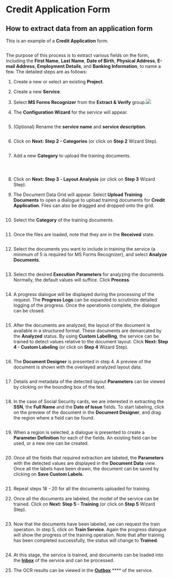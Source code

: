 # Credit Application Form

## How to extract data from an application form

This is an example of a **Credit Application** form.

<figure><img src="../../assets/image (33) (1) (1) (2).png" alt=""><figcaption></figcaption></figure>

The purpose of this process is to extract various fields on the form, including the **First Name**, **Last Name**, **Date of Birth**, **Physical Address**, **E-mail Address**, **Employment Details**, and **Banking Information**, to name a few. The detailed steps are as follows:

1. Create a new or select an existing **Project**.
2. Create a new **Service**.
3. Select **MS Forms Recognizer** from the **Extract & Verify** group.![](<(../../assets/image (229).png>)
4.  The **Configuration Wizard** for the service will appear.

    <figure><img src="../../assets/image (59) (2).png" alt=""><figcaption></figcaption></figure>
5.  (Optional) Rename the **service name** and **service description**.

    <figure><img src="../../assets/image (91) (1).png" alt=""><figcaption></figcaption></figure>
6.  Click on **Next: Step 2 - Categories** (or click on **Step 2** Wizard Step).

    <figure><img src="../../assets/image (69) (1).png" alt=""><figcaption></figcaption></figure>
7.  Add a new **Category** to upload the training documents.

    <figure><img src="../../assets/image (96) (1).png" alt=""><figcaption></figcaption></figure>

    <figure><img src="../../assets/image (232).png" alt=""><figcaption></figcaption></figure>

    <figure><img src="../../assets/image (237).png" alt=""><figcaption></figcaption></figure>
8. Click on **Next: Step 3** **- Layout Analysis** (or click on **Step 3** Wizard Step).
9.  The Document Data Grid will appear. Select **Upload Training Documents** to open a dialogue to upload training documents for **Credit Application**. Files can also be dragged and dropped onto the grid.

    <figure><img src="../../assets/image (161).png" alt=""><figcaption></figcaption></figure>
10. Select the **Category** of the training documents.

    <figure><img src="../../assets/image (198).png" alt=""><figcaption></figcaption></figure>
11. Once the files are loaded, note that they are in the **Received** state.

    <figure><img src="../../assets/image (223).png" alt=""><figcaption></figcaption></figure>
12. Select the documents you want to include in training the service (a minimum of 5 is required for MS Forms Recognizer), and select **Analyze Documents**.

    <figure><img src="../../assets/image (239).png" alt=""><figcaption></figcaption></figure>
13. Select the desired **Execution Parameters** for analyzing the documents. Normally, the default values will suffice. Click **Process**.

    <figure><img src="../../assets/image (105) (1).png" alt=""><figcaption></figcaption></figure>
14. A progress dialogue will be displayed during the processing of the request. The **Progress Logs** can be expanded to scrutinize detailed logging of the progress. Once the operationis complete, the dialogue can be closed.

    <figure><img src="../../assets/image (40) (1) (1).png" alt=""><figcaption></figcaption></figure>
15. After the documents are analyzed, the layout of the document is available in a structured format. These documents are demarcated by the **Analyzed** status. By using **Custom Labelling**, the service can be trained to detect values relative to the document layout. Click **Next: Step 4 - Custom Labeling** (or click on **Step 4** Wizard Step).

    <figure><img src="../../assets/image (238).png" alt=""><figcaption></figcaption></figure>
16. The **Document Designer** is presented in step 4. A preview of the document is shown with the overlayed analyzed layout data.

    <figure><img src="../../assets/image (188).png" alt=""><figcaption></figcaption></figure>
17. Details and metadata of the detected layout **Parameters** can be viewed by clicking on the bounding box of the text.

    <figure><img src="../../assets/image (253).png" alt=""><figcaption></figcaption></figure>
18. In the case of Social Security cards, we are interested in extracting the **SSN**, the **Full Name** and the **Date of Issue** fields. To start labeling, click on the preview of the document in the **Document Designer**, and drag the region where a field can be found.

    <figure><img src="../../assets/image (95) (1).png" alt=""><figcaption></figcaption></figure>
19. When a region is selected, a dialogue is presented to create a **Parameter Definition** for each of the fields. An existing field can be used, or a new one can be created.

    <figure><img src="../../assets/image (107) (1).png" alt=""><figcaption></figcaption></figure>
20. Once all the fields that required extraction are labeled, the **Parameters** with the detected values are displayed in the **Document Data** view. Once all the labels have been drawn, the document can be saved by clicking on **Save Custom Labels.**

    <figure><img src="../../assets/image (102) (1).png" alt=""><figcaption></figcaption></figure>
21. Repeat steps 18 - 20 for all the documents uploaded for training.
22. Once all the documents are labeled, the model of the service can be trained. Click on **Next: Step 5 - Training** (or click on **Step 5** Wizard Step).

    <figure><img src="../../assets/image (70) (1).png" alt=""><figcaption></figcaption></figure>
23. Now that the documents have been labeled, we can request the train operation. In step 5, click on **Train Service**. Again the progress dialogue will show the progress of the training operation. Note that after training has been completed successfully, the status will change to **Trained**.

    <figure><img src="../../assets/image (16) (1) (1) (1) (2) (1) (1) (1).png" alt=""><figcaption></figcaption></figure>
24. At this stage, the service is trained, and documents can be loaded into the [**Inbox**](broken-reference/) of the service and can be processed.
25. The OCR results can be viewed in the [**Outbox**](broken-reference/) \*\*\*\* of the service.


